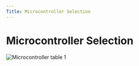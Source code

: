 ```yaml
---
Title: Microcontroller Selection
---
```

# Microcontroller Selection
![Microcontroller table 1](https://github.com/EGR314-Spring2024-Team303/EGR314-Spring2024-Team303.github.io/assets/156718379/17063a37-696d-443e-ae95-3e23297963c3)
